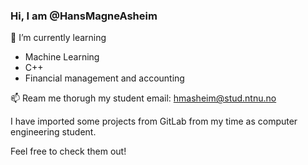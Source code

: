 ### Hi, I am @HansMagneAsheim

<!--
**HansMagneAsheim/HansMagneAsheim** is a ✨ _special_ ✨ repository because its `README.md` (this file) appears on your GitHub profile.

Here are some ideas to get you started:

- 🔭 I’m currently working on ...
- 🌱 I’m currently learning ...
- 👯 I’m looking to collaborate on ...
- 🤔 I’m looking for help with ...
- 💬 Ask me about ...
- 📫 How to reach me: ...
- 😄 Pronouns: ...
- ⚡ Fun fact: ...
-->

🌱 I’m currently learning
- Machine Learning
- C++
- Financial management and accounting

📫 Ream me thorugh my student email:
hmasheim@stud.ntnu.no 

I have imported some projects from GitLab from my time as computer engineering student. 

Feel free to check them out!
